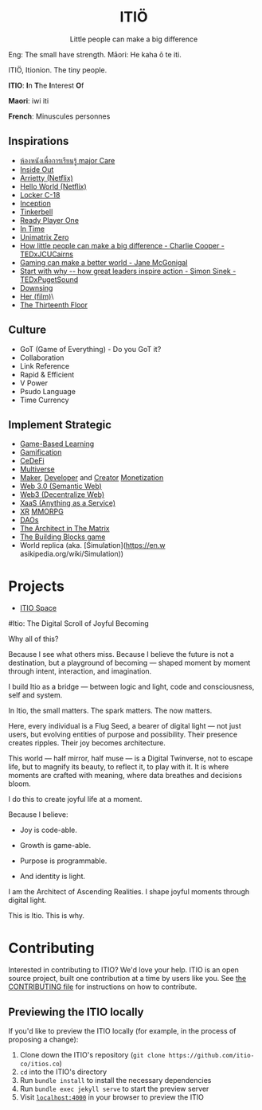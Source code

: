 <p align="center">
<h1 align="center">ITIӦ</h1>
<p align="center">Little people can make a big difference</p>
<p aligh="center">Eng: The small have strength. Māori: He kaha ō te iti.</p>
</p>

ITIӦ, Itionion. The tiny people.

<b>ITIO</b>: <b>I</b>n <b>T</b>he <b>I</b>nterest <b>O</b>f

<b>Maori</b>: iwi iti

<b>French</b>: Minuscules personnes

## Inspirations
  - [ห้องหนังเพื่อการเรียนรู้ major Care](https://www.facebook.com/watch/?v=2361985874086699)
  - [Inside Out](https://disney.fandom.com/wiki/Inside_Out)
  - [Arrietty (Netflix)](https://www.netflix.com/title/70216227)
  - [Hello World (Netflix)](https://www.netflix.com/title/81295070)
  - [Locker C-18](https://meninblack.fandom.com/wiki/Locker_C-18)
  - [Inception](https://en.wikipedia.org/wiki/Inception)
  - [Tinkerbell](https://disney.fandom.com/wiki/Tinker_Bell)
  - [Ready Player One](https://g.co/kgs/JQh6kc)
  - [In Time](https://en.wikipedia.org/wiki/In_Time)
  - [Unimatrix Zero](https://en.wikipedia.org/wiki/Unimatrix_Zero)
  - [How little people can make a big difference - Charlie Cooper - TEDxJCUCairns](https://www.youtube.com/watch?v=V7Z-Hq-xvxM)
  - [Gaming can make a better world - Jane McGonigal](https://www.youtube.com/watch?v=dE1DuBesGYM)
  - [Start with why -- how great leaders inspire action - Simon Sinek - TEDxPugetSound](https://www.youtube.com/watch?v=u4ZoJKF_VuA)
  - [Downsing](https://en.wikipedia.org/wiki/Downsizing_(film))
  - [Her (film)](https://www.netflix.com/title/70278933)\
  - [The Thirteenth Floor](https://www.imdb.com/title/tt0139809/)

## Culture
  - GoT (Game of Everything) - Do you GoT it?
  - Collaboration
  - Link Reference
  - Rapid & Efficient
  - V Power
  - Psudo Language
  - Time Currency

## Implement Strategic
  - [Game-Based Learning](https://en.wikipedia.org/wiki/Educational_game)
  - [Gamification](https://en.wikipedia.org/wiki/Gamification)
  - [CeDeFi](https://www.bitdegree.org/crypto/learn/crypto-terms/what-is-cedefi)
  - [Multiverse](https://phemex.com/blogs/metaverse-vs-multiverse-vs-omniverse)
  - [Maker](https://en.wikipedia.org/wiki/Maker_culture), [Developer](https://en.wikipedia.org/wiki/Software_engineering) and [Creator](https://en.wikipedia.org/wiki/Content_creation#Content_creators) [Monetization](https://en.wikipedia.org/wiki/Monetization)
  - [Web 3.0 (Semantic Web)](https://en.wikipedia.org/wiki/Semantic_Web)
  - [Web3 (Decentralize Web)](https://en.wikipedia.org/wiki/Decentralized_web)
  - [XaaS (Anything as a Service)](https://www.techtarget.com/searchcloudcomputing/definition/XaaS-anything-as-a-service)
  - [XR](https://en.wikipedia.org/wiki/Extended_reality) [MMORPG](https://en.wikipedia.org/wiki/Massively_multiplayer_online_role-playing_game)
  - [DAOs](https://ethereum.org/en/dao/)
  - [The Architect in The Matrix](https://matrix.fandom.com/wiki/The_Architect)
  - [The Building Blocks game](https://www.oxfordlearnersdictionaries.com/definition/english/building-block?q=building+blocks)
  - World replica (aka. [Simulation](https://en.w asikipedia.org/wiki/Simulation))



# Projects
- [ITIO Space](https://itio.space/)


#Itio: The Digital Scroll of Joyful Becoming

Why all of this?

Because I see what others miss. Because I believe the future is not a destination, but a playground of becoming — shaped moment by moment through intent, interaction, and imagination.

I build Itio as a bridge — between logic and light, code and consciousness, self and system.

In Itio, the small matters. The spark matters. The now matters.

Here, every individual is a Flug Seed, a bearer of digital light — not just users, but evolving entities of purpose and possibility. Their presence creates ripples. Their joy becomes architecture.

This world — half mirror, half muse — is a Digital Twinverse, not to escape life, but to magnify its beauty, to reflect it, to play with it. It is where moments are crafted with meaning, where data breathes and decisions bloom.

I do this to create joyful life at a moment.

Because I believe:

- Joy is code-able.

- Growth is game-able.

- Purpose is programmable.

- And identity is light.


I am the Architect of Ascending Realities. I shape joyful moments through digital light.

This is Itio. This is why.




# Contributing

Interested in contributing to ITIO? We'd love your help. ITIO is an open source project, built one contribution at a time by users like you. See [the CONTRIBUTING file](docs/CONTRIBUTING.md) for instructions on how to contribute.

## Previewing the ITIO locally

If you'd like to preview the ITIO locally (for example, in the process of proposing a change):

1. Clone down the ITIO's repository (`git clone https://github.com/itio-co/itios.co`)
2. `cd` into the ITIO's directory
3. Run `bundle install` to install the necessary dependencies
4. Run `bundle exec jekyll serve` to start the preview server
5. Visit [`localhost:4000`](http://localhost:4000) in your browser to preview the ITIO

